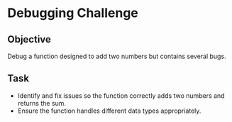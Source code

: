 # Debugging Challenge
## Objective
Debug a function designed to add two numbers but contains several bugs.

## Task
- Identify and fix issues so the function correctly adds two numbers and returns the sum.
- Ensure the function handles different data types appropriately.